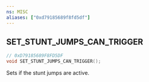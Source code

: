 ```yaml
---
ns: MISC
aliases: ["0xd79185689f8fd5df"]
---
```

## SET_STUNT_JUMPS_CAN_TRIGGER

```c
// 0xD79185689F8FD5DF
void SET_STUNT_JUMPS_CAN_TRIGGER();
```

Sets if the stunt jumps are active.

